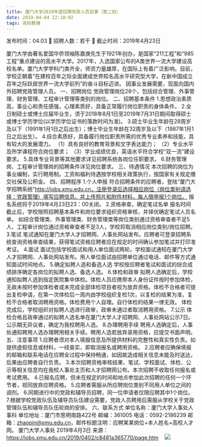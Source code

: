 ```yaml
---
title: 厦门大学2019年度招聘党政人员启事（第二批）
date: 2019-04-04 22:10:02
tags: 高校教辅
---
```

发布时间：04.03   🌟   招聘人数：若干   🌈   截止时间：2019年4月23日
<!-- more -->

厦门大学由著名爱国华侨领袖陈嘉庚先生于1921年创办，是国家“211工程”和“985工程”重点建设的高水平大学。2017年，入选国家公布的A类世界一流大学建设高校名单。厦门大学学科门类齐全，师资力量雄厚，在国际上有着广泛影响。目前，学校正朝着“在建校百年之际全面建成世界知名高水平研究型大学，在新中国成立百年之际跃居世界一流大学前列”的奋斗目标迈进。
因事业发展需要，现面向国内外招聘党政管理人员。
一、招聘岗位
党政管理岗位28个，包括综合管理、外事管理、财务管理、工程审计管理等类别的岗位。
二、招聘基本条件
1.思想政治素质高，事业心和责任感强，心理素质好，具备正常履行岗位职责的身体条件。
2.全日制硕士或博士应届毕业生，须于2018年8月1日至2019年7月31日期间取得硕士或博士学历学位(以学历学位证书的落款时间为准)。
3.硕士毕业生年龄在28周岁及以下（1991年1月1日之后出生）；博士毕业生年龄在32周岁及以下（1987年1月1日之后出生）。
4.综合素质好，具备履行岗位职责所需的优秀专业素养和技能，具有较大的发展潜力。
（1）具有良好的教育背景和文字表达能力；
（2）专业水平及所学课程符合岗位要求；
（3）学业成绩优良，英语水平符合学校“双一流”建设要求。
5.具体专业背景等其他要求详见招聘系统各岗位任职要求。
6.财务管理岗、工程审计管理岗的招聘条件详见岗位要求。
三、待遇情况
本次招聘的岗位为事业编制，实行聘用制。工资和福利待遇按学校相关政策执行，按国家有关规定缴交社保及公积金。
四、招聘程序
1.个人申报
符合招聘条件的应聘者，登陆“厦门大学招聘系统”http://jobs.xmu.edu.cn，注册登录后选择相应岗位（岗位类别请选择：党政管理）填写应聘信息、并上传照片和附件材料，每人限申报1个岗位。
报名系统将于2019年4月23日23：00关闭。
2.资格审查，确定笔试名单
报名时间截止后，学校按照招聘基本条件和岗位要求组织资格审核，并择优确定笔试人员名单。
如综合管理类、外事管理类、财务管理类等岗位类别通过资格审查者不足5人、工程审计岗位通过资格审查者不足3人，学校将取消相应岗位类别/岗位招聘。
3.笔试
笔试通知在厦门大学人才招聘网、人事处网站发布。应聘者可登录招聘系统查询资格审查结果，获得笔试资格应聘者应在规定的时间确认参加笔试并打印准考证。
4.面试
面试包括学校面试和用人单位面试两轮。学校面试通知在厦门大学人才招聘网、人事处网站发布。用人单位面试由招聘单位通过电话、邮件等方式通知面试时间地点。
5.确定拟聘人选和备选人选
学校按应聘者笔试和面试的综合成绩排序确定各岗位的拟聘人选、备选人选。
6.体检和政审
拟聘人选确定后，学校通知拟聘人选到指定医院集中体检。体检人员应携带本人身份证件按时参加体检，无故未按时参加体检者或未完成全部体检项目者视为放弃资格。体检不合格者可提出复检申请，在第一次体检后一周内由学校组织复检1次，以复检的结果为准，复检不合格者取消聘用资格。体检费用个人自理。自行体检的结果一律无效。
体检完成后，学校组织对拟聘人选进行政审，政审未通过者取消聘用资格。
7.公示
体检合格且政审通过的拟聘人选名单在厦门大学人才招聘网、人事处网站公示7日。公示期无异议者，确定为我校聘用人选。
8.办理聘用手续
聘用人选确定后，人事处通知聘用人选办理聘用相关手续。聘用人选若放弃录用资格，应提交书面声明。
五、注意事项
1.应聘者须对本人填报信息及所提供材料的完整性和真实性负责。如提供虚假信息或材料，一经查实，即取消报名或聘用资格。
2.应聘者应确保填报的邮箱和联系电话在应聘全过程中保持畅通，如因故造成相关信息未能及时送达，后果由应聘者自行负责。
3.本次招聘资格审核结果、笔试、学校面试、体检、公示等相关信息均在我校人事处主页和人才招聘网公布。本次招聘不收取任何报名或考试费用。
4.已报名应聘，但未在规定的时间和地点参加此次招聘的任何一个环节者，视同放弃应聘资格。
5.应聘者需服从所应聘岗位类别不同用人单位之间的调剂。
6.同期进行中的党政和辅导员招聘，同一位申请者仅限应聘其中1个岗位。
7.根据学校党政队伍及辅导员队伍建设需要，党政人员聘用后需服从学校关于党政管理队伍和辅导员队伍轮岗的安排。
六、联系方式
单位名称：厦门大学人事处人事科
单位地址：厦门市思明南路422号
邮编：361005
电话：0592-2186239
邮箱：zhaopin@xmu.edu.cn，邮件标题注明：应聘某某岗位+本人姓名+高校人才网。
厦门大学人事处
2019年4月3日
来源：
https://jobs.xmu.edu.cn/2019/0402/c8481a365770/page.htm
 
 ![](https://cdn.weiweiblog.cn/20181015134814.png)